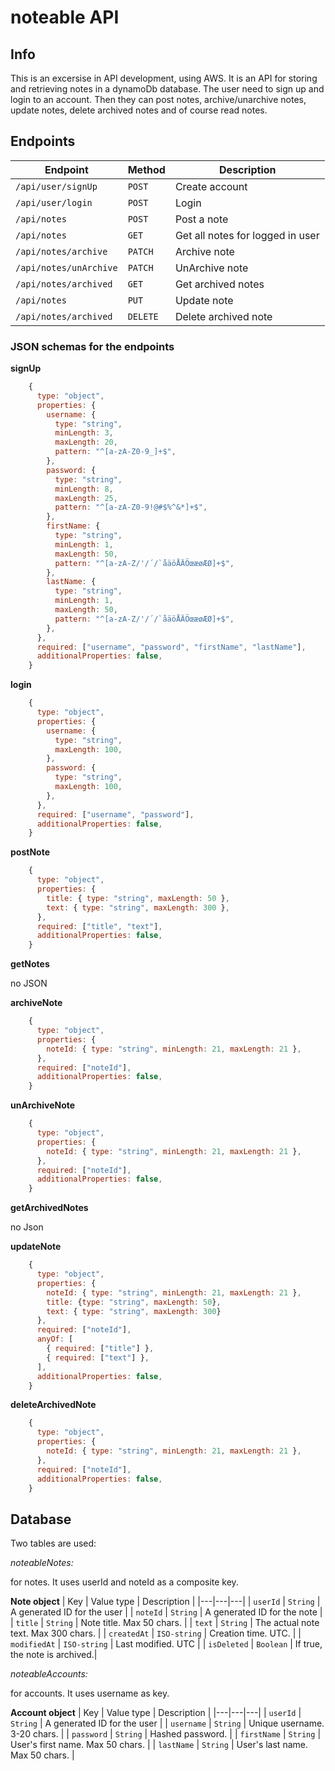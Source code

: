# noteable API

## Info

This is an excersise in API development, using AWS.
It is an API for storing and retrieving notes in a dynamoDb
database. The user need to sign up and login to an account.
Then they can post notes, archive/unarchive notes, update notes,
delete archived notes and of course read notes.

## Endpoints



|  Endpoint |  Method |  Description |
|---|---|---|
| `/api/user/signUp` | `POST` | Create account |
| `/api/user/login` | `POST` | Login |
| `/api/notes` | `POST` | Post a note |
| `/api/notes` | `GET` | Get all notes for logged in user|
| `/api/notes/archive` | `PATCH` | Archive note |
| `/api/notes/unArchive` | `PATCH` | UnArchive note |
| `/api/notes/archived` | `GET` | Get archived notes |
| `/api/notes` | `PUT` | Update note |
| `/api/notes/archived` | `DELETE` | Delete archived note |


### JSON schemas for the endpoints

**signUp**
```js
    {
      type: "object",
      properties: {
        username: {
          type: "string",
          minLength: 3,
          maxLength: 20,
          pattern: "^[a-zA-Z0-9_]+$",
        },
        password: {
          type: "string",
          minLength: 8,
          maxLength: 25,
          pattern: "^[a-zA-Z0-9!@#$%^&*]+$",
        },
        firstName: {
          type: "string",
          minLength: 1,
          maxLength: 50,
          pattern: "^[a-zA-Z/'/´/`åäöÅÄÖœæøÆØ]+$",
        },
        lastName: {
          type: "string",
          minLength: 1,
          maxLength: 50,
          pattern: "^[a-zA-Z/'/´/`åäöÅÄÖœæøÆØ]+$",
        },
      },
      required: ["username", "password", "firstName", "lastName"],
      additionalProperties: false,
    }
```

**login**
```js
    {
      type: "object",
      properties: {
        username: {
          type: "string",
          maxLength: 100,
        },
        password: {
          type: "string",
          maxLength: 100,
        },
      },
      required: ["username", "password"],
      additionalProperties: false,
    }
```

**postNote**
```js
    {
      type: "object",
      properties: {
        title: { type: "string", maxLength: 50 },
        text: { type: "string", maxLength: 300 },
      },
      required: ["title", "text"],
      additionalProperties: false,
    }
```

**getNotes**

no JSON

**archiveNote**
```js
    {
      type: "object",
      properties: {
        noteId: { type: "string", minLength: 21, maxLength: 21 },
      },
      required: ["noteId"],
      additionalProperties: false,
    } 
```

**unArchiveNote**
```js
    {
      type: "object",
      properties: {
        noteId: { type: "string", minLength: 21, maxLength: 21 },
      },
      required: ["noteId"],
      additionalProperties: false,
    }
```

**getArchivedNotes**

no Json

**updateNote**
```js
    {
      type: "object",
      properties: {
        noteId: { type: "string", minLength: 21, maxLength: 21 },
        title: {type: "string", maxLength: 50},
        text: { type: "string", maxLength: 300}
      },
      required: ["noteId"],
      anyOf: [
        { required: ["title"] },
        { required: ["text"] },
      ],
      additionalProperties: false,
    }
```

**deleteArchivedNote**
```js
    {
      type: "object",
      properties: {
        noteId: { type: "string", minLength: 21, maxLength: 21 },
      },
      required: ["noteId"],
      additionalProperties: false,
    }
```


## Database

Two tables are used:

*noteableNotes:*

for notes. It uses userId and noteId as a composite key.

**Note object**
| Key | Value type | Description |
|---|---|---|
| `userId` | `String` | A generated ID for the user |
| `noteId` | `String` | A generated ID for the note |
| `title` | `String` |  Note title. Max 50 chars. |
| `text` | `String` | The actual note text. Max 300 chars. |
| `createdAt` | `ISO-string` | Creation time. UTC. |
| `modifiedAt` | `ISO-string` | Last modified. UTC |
| `isDeleted` | `Boolean` |  If true, the note is archived.|


*noteableAccounts:*

for accounts. It uses username as key.

**Account object**
| Key | Value type | Description |
|---|---|---|
| `userId` | `String` | A generated ID for the user |
| `username` | `String` | Unique username. 3-20 chars. |
| `password` | `String` | Hashed password. |
| `firstName` | `String` | User's first name. Max 50 chars. |
| `lastName` | `String` | User's last name. Max 50 chars. |






